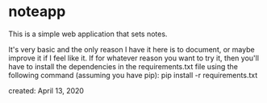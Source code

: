 # noteapp
This is a simple web application that sets notes.

It's very basic and the only reason I have it here is to document, or maybe improve it if I feel like it.
If for whatever reason you want to try it, then you'll have to install the dependencies in the requirements.txt file using the following command (assuming you have pip):
pip install -r requirements.txt

created: April 13, 2020
